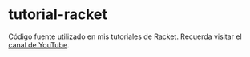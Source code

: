 # tutorial-racket

Código fuente utilizado en mis tutoriales de Racket.
Recuerda visitar el [canal de YouTube](http://youtube.com/makigas93).

